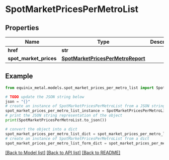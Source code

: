 # SpotMarketPricesPerMetroList


## Properties

Name | Type | Description | Notes
------------ | ------------- | ------------- | -------------
**href** | **str** |  | [optional] 
**spot_market_prices** | [**SpotMarketPricesPerMetroReport**](SpotMarketPricesPerMetroReport.md) |  | [optional] 

## Example

```python
from equinix_metal.models.spot_market_prices_per_metro_list import SpotMarketPricesPerMetroList

# TODO update the JSON string below
json = "{}"
# create an instance of SpotMarketPricesPerMetroList from a JSON string
spot_market_prices_per_metro_list_instance = SpotMarketPricesPerMetroList.from_json(json)
# print the JSON string representation of the object
print(SpotMarketPricesPerMetroList.to_json())

# convert the object into a dict
spot_market_prices_per_metro_list_dict = spot_market_prices_per_metro_list_instance.to_dict()
# create an instance of SpotMarketPricesPerMetroList from a dict
spot_market_prices_per_metro_list_form_dict = spot_market_prices_per_metro_list.from_dict(spot_market_prices_per_metro_list_dict)
```
[[Back to Model list]](../README.md#documentation-for-models) [[Back to API list]](../README.md#documentation-for-api-endpoints) [[Back to README]](../README.md)


